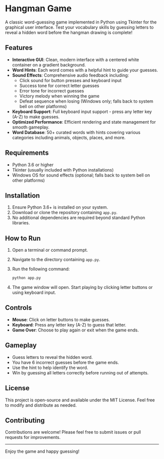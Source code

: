 # Hangman Game

A classic word-guessing game implemented in Python using Tkinter for the graphical user interface. Test your vocabulary skills by guessing letters to reveal a hidden word before the hangman drawing is complete!

## Features

- **Interactive GUI**: Clean, modern interface with a centered white container on a gradient background.
- **Word Hints**: Each word comes with a helpful hint to guide your guesses.
- **Sound Effects**: Comprehensive audio feedback including:
  - Click sound for button presses and keyboard input
  - Success tone for correct letter guesses
  - Error tone for incorrect guesses
  - Victory melody when winning the game
  - Defeat sequence when losing (Windows only; falls back to system bell on other platforms)
- **Keyboard Support**: Full keyboard input support - press any letter key (A-Z) to make guesses.
- **Optimized Performance**: Efficient rendering and state management for smooth gameplay.
- **Word Database**: 50+ curated words with hints covering various categories including animals, objects, places, and more.

## Requirements

- Python 3.6 or higher
- Tkinter (usually included with Python installations)
- Windows OS for sound effects (optional; falls back to system bell on other platforms)

## Installation

1. Ensure Python 3.6+ is installed on your system.
2. Download or clone the repository containing `app.py`.
3. No additional dependencies are required beyond standard Python libraries.

## How to Run

1. Open a terminal or command prompt.
2. Navigate to the directory containing `app.py`.
3. Run the following command:

   ```bash
   python app.py
   ```

4. The game window will open. Start playing by clicking letter buttons or using keyboard input.

## Controls

- **Mouse**: Click on letter buttons to make guesses.
- **Keyboard**: Press any letter key (A-Z) to guess that letter.
- **Game Over**: Choose to play again or exit when the game ends.

## Gameplay

- Guess letters to reveal the hidden word.
- You have 6 incorrect guesses before the game ends.
- Use the hint to help identify the word.
- Win by guessing all letters correctly before running out of attempts.

## License

This project is open-source and available under the MIT License. Feel free to modify and distribute as needed.

## Contributing

Contributions are welcome! Please feel free to submit issues or pull requests for improvements.

---

Enjoy the game and happy guessing!
